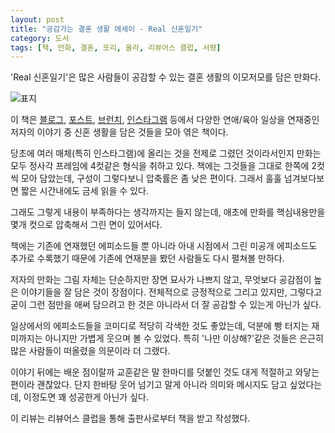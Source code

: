 ```yaml
---
layout: post
title: "공감가는 결혼 생활 에세이 - Real 신혼일기"
category: 도서
tags: [책, 만화, 결혼, 또리, 올라, 리뷰어스 클럽, 서평]
---
```


'Real 신혼일기'은
많은 사람들이 공감할 수 있는 결혼 생활의 이모저모를 담은 만화다.

![표지](https://images2.imgbox.com/6a/a8/IHWCGPLg_o.jpg)

이 책은
[블로그](https://blog.naver.com/PostList.nhn?blogId=gcchon&from=postList&categoryNo=190),
[포스트](https://post.naver.com/gcchon),
[브런치](https://brunch.co.kr/@gcchon),
[인스타그램](https://www.instagram.com/marriedtable/)
등에서 다양한 연애/육아 일상을 연재중인 저자의 이야기 중
신혼 생활을 담은 것들을 모아 엮은 책이다.

당초에 여러 매체(특히 인스타그램)에 올리는 것을 전제로 그렸던 것이라서인지
만화는 모두 정사각 프레임에 4컷같은 형식을 취하고 있다.
책에는 그것들을 그대로 한쪽에 2컷씩 모아 담았는데,
구성이 그렇다보니 압축률은 좀 낮은 편이다.
그래서 훌훌 넘겨보다보면 짧은 시간내에도 금세 읽을 수 있다.

그래도 그렇게 내용이 부족하다는 생각까지는 들지 않는데,
애초에 만화를 핵심내용만을 몇개 컷으로 압축해서 그린 면이 있어서다.

책에는 기존에 연재했던 에피소드들 뿐 아니라
아내 시점에서 그린 미공개 에피소드도 추가로 수록했기 때문에
기존에 연재분을 봤던 사람들도 다시 펼쳐볼 만하다.

저자의 만화는 그림 자체는 단순하지만 장면 묘사가 나쁘지 않고,
무엇보다 공감점이 높은 이야기들을 잘 담은 것이 장점이다.
전체적으로 긍정적으로 그리고 있지만,
그렇다고 굳이 그런 점만을 애써 담으려고 한 것은 아니라서 더 잘 공감할 수 있는게 아닌가 싶다.

일상에서의 에피소드들을 코미디로 적당히 각색한 것도 좋았는데,
덕분에 빵 터지는 재미까지는 아니지만 가볍게 웃으며 볼 수 있었다.
특히 '나만 이상해?'같은 것들은 은근히 많은 사람들이 떠올렸을 의문이라 더 그랬다.

이야기 뒤에는 배운 점이랄까 교훈같은 말 한마디를 덧붙인 것도
대게 적절하고 와닿는 편이라 괜찮았다.
단지 한바탕 웃어 넘기고 말게 아니라 의미와 메시지도 담고 싶었다는데,
이정도면 꽤 성공한게 아닌가 싶다.



<div class="im im-info">
이 리뷰는 리뷰어스 클럽을 통해 출판사로부터 책을 받고 작성했다.
</div>

